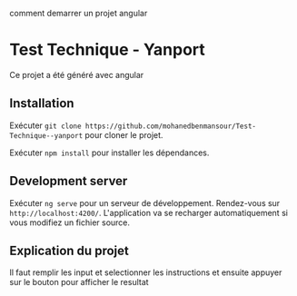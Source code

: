 comment demarrer un projet angular


# Test Technique - Yanport

Ce projet a été généré avec angular

## Installation
Exécuter `git clone https://github.com/mohanedbenmansour/Test-Technique--yanport` pour cloner le projet.

Exécuter `npm install` pour installer les dépendances.




## Development server
 
Exécuter `ng serve` pour un serveur de développement. Rendez-vous sur `http://localhost:4200/`. L'application va se recharger automatiquement si vous modifiez un fichier source.

## Explication du projet

Il faut remplir les input et selectionner les instructions et ensuite appuyer sur le bouton pour afficher le resultat

